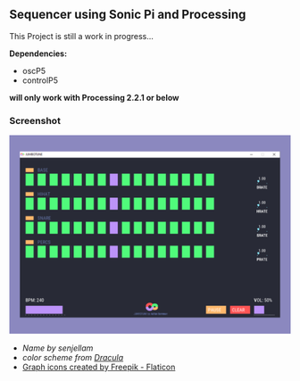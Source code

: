  
## Sequencer using Sonic Pi and Processing
This Project is still a work in progress...


__Dependencies:__
- oscP5
- controlP5

__will only work with Processing 2.2.1 or below__

### Screenshot
![screenshot from the Programm](https://github.com/Brian-Farmer/sequencer/blob/master/jumbotune.jpg?raw=true)






- *Name by senjellam*
- *color scheme from* <a href="https://draculatheme.com/contribute">*Dracula*</a> 
- <a href="https://www.flaticon.com/free-icons/graph" title="graph icons">Graph icons created by Freepik - Flaticon</a>
